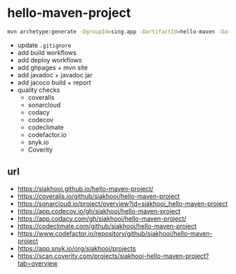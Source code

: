 # hello-maven-project

```bash
mvn archetype:generate -DgroupId=sing.app -DartifactId=hello-maven -DarchetypeArtifactId=maven-archetype-quickstart -DarchetypeVersion=1.4 -DinteractiveMode=false
```

- update `.gitignore`
- add build workflows
- add deploy workflows
- add ghpages + mvn site
- add javadoc + javadoc jar
- add jacoco build + report
- quality checks
  - coveralls
  - sonarcloud
  - codacy
  - codecov
  - codeclimate
  - codefactor.io
  - snyk.io
  - Coverity

## url

- <https://siakhooi.github.io/hello-maven-project/>
- <https://coveralls.io/github/siakhooi/hello-maven-project>
- <https://sonarcloud.io/project/overview?id=siakhooi_hello-maven-project>
- <https://app.codecov.io/gh/siakhooi/hello-maven-project>
- <https://app.codacy.com/gh/siakhooi/hello-maven-project/>
- <https://codeclimate.com/github/siakhooi/hello-maven-project>
- <https://www.codefactor.io/repository/github/siakhooi/hello-maven-project>
- <https://app.snyk.io/org/siakhooi/projects>
- <https://scan.coverity.com/projects/siakhooi-hello-maven-project?tab=overview>
